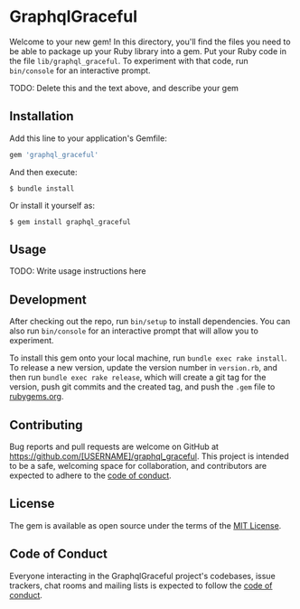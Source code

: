 # GraphqlGraceful

Welcome to your new gem! In this directory, you'll find the files you need to be able to package up your Ruby library into a gem. Put your Ruby code in the file `lib/graphql_graceful`. To experiment with that code, run `bin/console` for an interactive prompt.

TODO: Delete this and the text above, and describe your gem

## Installation

Add this line to your application's Gemfile:

```ruby
gem 'graphql_graceful'
```

And then execute:

    $ bundle install

Or install it yourself as:

    $ gem install graphql_graceful

## Usage

TODO: Write usage instructions here

## Development

After checking out the repo, run `bin/setup` to install dependencies. You can also run `bin/console` for an interactive prompt that will allow you to experiment.

To install this gem onto your local machine, run `bundle exec rake install`. To release a new version, update the version number in `version.rb`, and then run `bundle exec rake release`, which will create a git tag for the version, push git commits and the created tag, and push the `.gem` file to [rubygems.org](https://rubygems.org).

## Contributing

Bug reports and pull requests are welcome on GitHub at https://github.com/[USERNAME]/graphql_graceful. This project is intended to be a safe, welcoming space for collaboration, and contributors are expected to adhere to the [code of conduct](https://github.com/[USERNAME]/graphql_graceful/blob/master/CODE_OF_CONDUCT.md).

## License

The gem is available as open source under the terms of the [MIT License](https://opensource.org/licenses/MIT).

## Code of Conduct

Everyone interacting in the GraphqlGraceful project's codebases, issue trackers, chat rooms and mailing lists is expected to follow the [code of conduct](https://github.com/[USERNAME]/graphql_graceful/blob/master/CODE_OF_CONDUCT.md).

